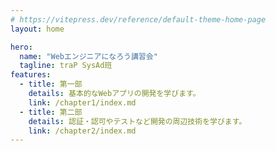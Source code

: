 ```yaml
---
# https://vitepress.dev/reference/default-theme-home-page
layout: home

hero:
  name: "Webエンジニアになろう講習会"
  tagline: traP SysAd班
features:
  - title: 第一部
    details: 基本的なWebアプリの開発を学びます。
    link: /chapter1/index.md
  - title: 第二部
    details: 認証・認可やテストなど開発の周辺技術を学びます。
    link: /chapter2/index.md
---
```


